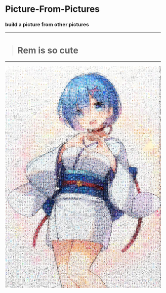 # Picture-From-Pictures

### build a picture from other pictures
---
> # Rem is so cute
---

![alt text](https://github.com/Redcxx/Picture-From-Pictures/blob/master/img_out_0.6.jpg "background 0.6 blended")

